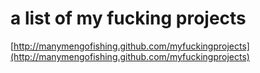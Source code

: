 # a list of my fucking projects

[http://manymengofishing.github.com/myfuckingprojects](http://manymengofishing.github.com/myfuckingprojects)

